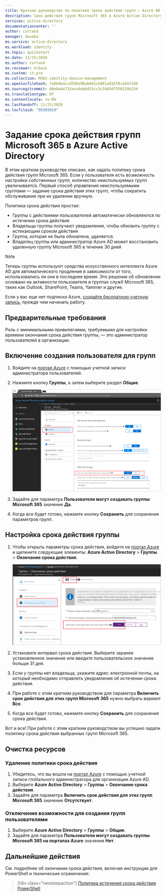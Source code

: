 ```yaml
---
title: Краткое руководство по политике срока действия групп — Azure AD | Документация Майкрософт
description: Срок действия групп Microsoft 365 в Azure Active Directory
services: active-directory
documentationcenter: ''
author: curtand
manager: daveba
ms.service: active-directory
ms.workload: identity
ms.topic: quickstart
ms.date: 11/15/2020
ms.author: curtand
ms.reviewer: krbain
ms.custom: it-pro
ms.collection: M365-identity-device-management
ms.openlocfilehash: 7a0b9e4ccd595e90ab941cb061a016f8c4d4f3d0
ms.sourcegitcommit: b8eba4e733ace4eb6d33cc2c59456f550218b234
ms.translationtype: HT
ms.contentlocale: ru-RU
ms.lasthandoff: 11/23/2020
ms.locfileid: "95503019"
---
```

# <a name="quickstart-set-microsoft-365-groups-to-expire-in-azure-active-directory"></a>Задание срока действия групп Microsoft 365 в Azure Active Directory

В этом кратком руководстве описано, как задать политику срока действия групп Microsoft 365. Если у пользователя есть возможность настройки собственных групп, количество неиспользуемых групп увеличивается. Первый способ управления неиспользуемыми группами — задание срока действия этих групп, чтобы сократить обслуживание при их удалении вручную.

Политика срока действия простая:

- Группы с действиями пользователей автоматически обновляются по истечении срока действия
- Владельцы группы получают уведомления, чтобы обновить группу с истекающим сроком действия
- Группа, которая не была обновлена, удаляется.
- Владелец группы или администратор Azure AD может восстановить удаленную группу Microsoft 365 в течение 30 дней

> [!NOTE]
> Теперь группы используют средства искусственного интеллекта Azure AD для автоматического продления в зависимости от того, использовались ли они в последнее время. Это решение об обновлении основано на активности пользователя в группах служб Microsoft 365, таких как Outlook, SharePoint, Teams, Yammer и другие.

Если у вас еще нет подписки Azure, [создайте бесплатную учетную запись](https://azure.microsoft.com/free/), прежде чем начинать работу.

## <a name="prerequisite"></a>Предварительные требования

 Роль с минимальными привилегиями, требуемыми для настройки времени окончания срока действия группы, — это администратор пользователей в организации.

## <a name="turn-on-user-creation-for-groups"></a>Включение создания пользователя для групп

1. Войдите на [портал Azure](https://portal.azure.com) с помощью учетной записи администратора пользователей.

2. Нажмите кнопку **Группы**, а затем выберите раздел **Общие**.
  
   ![Страница самостоятельной настройки групп](./media/groups-quickstart-expiration/self-service-settings.png)

3. Задайте для параметра **Пользователи могут создавать группы Microsoft 365** значение **Да**.

4. Когда все будет готово, нажмите кнопку **Сохранить** для сохранения параметров групп.

## <a name="set-group-expiration"></a>Настройка срока действия группы

1. Чтобы открыть параметры срока действия, войдите на [портал Azure](https://portal.azure.com) и щелкните следующие элементы: **Azure Active Directory** > **Группы** > **Окончание срока действия**.
  
   ![Страница параметров срока действия группы](./media/groups-quickstart-expiration/expiration-settings.png)

2. Установите интервал срока действия. Выберите заранее установленное значение или введите пользовательское значение больше 31 дня. 

3. Если у группы нет владельца, укажите адрес электронной почты, на который необходимо отправлять уведомления об истечении срока действия.

4. При работе с этим кратким руководством для параметра **Включить срок действия для этих групп Microsoft 365** нужно выбрать вариант **Все**.

5. Когда все будет готово, нажмите кнопку **Сохранить** для сохранения срока действия.

Вот и все! При работе с этим кратким руководством вы успешно задали политику срока действия выбранных групп Microsoft 365.

## <a name="clean-up-resources"></a>Очистка ресурсов

### <a name="to-remove-the-expiration-policy"></a>Удаление политики срока действия

1. Убедитесь, что вы вошли на [портал Azure](https://portal.azure.com) с помощью учетной записи глобального администратора для организации Azure AD.
2. Выберите **Azure Active Directory** > **Группы** > **Окончание срока действия**.
3. Задайте для параметра **Включить срок действия для этих групп Microsoft 365** значение **Отсутствует**.

### <a name="to-turn-off-user-creation-for-groups"></a>Отключение возможности для создания групп пользователями

1. Выберите **Azure Active Directory** > **Группы** > **Общие**. 
2. Задайте для параметра **Пользователи могут создавать группы Microsoft 365 на порталах Azure** значение **Нет**.

## <a name="next-steps"></a>Дальнейшие действия

См. подробнее об окончании срока действия, включая инструкции для PowerShell и технические ограничения:

> [!div class="nextstepaction"]
> [Политика истечения срока действия PowerShell](groups-lifecycle.md)
